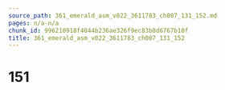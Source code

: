 ```yaml
---
source_path: 361_emerald_asm_v022_3611783_ch007_131_152.md
pages: n/a-n/a
chunk_id: 996210918f4044b236ae326f9ec83b0d6767b10f
title: 361_emerald_asm_v022_3611783_ch007_131_152
---
```

# 151
